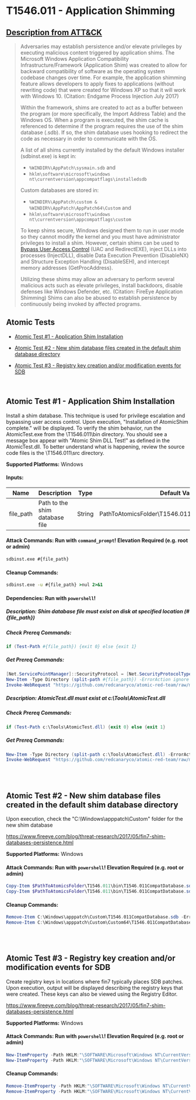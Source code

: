 # T1546.011 - Application Shimming
## [Description from ATT&CK](https://attack.mitre.org/techniques/T1546/011)
<blockquote>Adversaries may establish persistence and/or elevate privileges by executing malicious content triggered by application shims. The Microsoft Windows Application Compatibility Infrastructure/Framework (Application Shim) was created to allow for backward compatibility of software as the operating system codebase changes over time. For example, the application shimming feature allows developers to apply fixes to applications (without rewriting code) that were created for Windows XP so that it will work with Windows 10. (Citation: Endgame Process Injection July 2017)

Within the framework, shims are created to act as a buffer between the program (or more specifically, the Import Address Table) and the Windows OS. When a program is executed, the shim cache is referenced to determine if the program requires the use of the shim database (.sdb). If so, the shim database uses hooking to redirect the code as necessary in order to communicate with the OS. 

A list of all shims currently installed by the default Windows installer (sdbinst.exe) is kept in:

* <code>%WINDIR%\AppPatch\sysmain.sdb</code> and
* <code>hklm\software\microsoft\windows nt\currentversion\appcompatflags\installedsdb</code>

Custom databases are stored in:

* <code>%WINDIR%\AppPatch\custom & %WINDIR%\AppPatch\AppPatch64\Custom</code> and
* <code>hklm\software\microsoft\windows nt\currentversion\appcompatflags\custom</code>

To keep shims secure, Windows designed them to run in user mode so they cannot modify the kernel and you must have administrator privileges to install a shim. However, certain shims can be used to [Bypass User Access Control](https://attack.mitre.org/techniques/T1548/002) (UAC and RedirectEXE), inject DLLs into processes (InjectDLL), disable Data Execution Prevention (DisableNX) and Structure Exception Handling (DisableSEH), and intercept memory addresses (GetProcAddress).

Utilizing these shims may allow an adversary to perform several malicious acts such as elevate privileges, install backdoors, disable defenses like Windows Defender, etc. (Citation: FireEye Application Shimming) Shims can also be abused to establish persistence by continuously being invoked by affected programs.</blockquote>

## Atomic Tests

- [Atomic Test #1 - Application Shim Installation](#atomic-test-1---application-shim-installation)

- [Atomic Test #2 - New shim database files created in the default shim database directory](#atomic-test-2---new-shim-database-files-created-in-the-default-shim-database-directory)

- [Atomic Test #3 - Registry key creation and/or modification events for SDB](#atomic-test-3---registry-key-creation-andor-modification-events-for-sdb)


<br/>

## Atomic Test #1 - Application Shim Installation
Install a shim database. This technique is used for privilege escalation and bypassing user access control.
Upon execution, "Installation of AtomicShim complete." will be displayed. To verify the shim behavior, run 
the AtomicTest.exe from the <PathToAtomicsFolder>\\T1546.011\\bin directory. You should see a message box appear
with "Atomic Shim DLL Test!" as defined in the AtomicTest.dll. To better understand what is happening, review
the source code files is the <PathToAtomicsFolder>\\T1546.011\\src directory.

**Supported Platforms:** Windows




#### Inputs:
| Name | Description | Type | Default Value | 
|------|-------------|------|---------------|
| file_path | Path to the shim database file | String | PathToAtomicsFolder&#92;T1546.011&#92;bin&#92;AtomicShimx86.sdb|


#### Attack Commands: Run with `command_prompt`!  Elevation Required (e.g. root or admin) 


```cmd
sdbinst.exe #{file_path}
```

#### Cleanup Commands:
```cmd
sdbinst.exe -u #{file_path} >nul 2>&1
```



#### Dependencies:  Run with `powershell`!
##### Description: Shim database file must exist on disk at specified location (#{file_path})
##### Check Prereq Commands:
```powershell
if (Test-Path #{file_path}) {exit 0} else {exit 1} 
```
##### Get Prereq Commands:
```powershell
[Net.ServicePointManager]::SecurityProtocol = [Net.SecurityProtocolType]::Tls12
New-Item -Type Directory (split-path #{file_path}) -ErrorAction ignore | Out-Null
Invoke-WebRequest "https://github.com/redcanaryco/atomic-red-team/raw/master/atomics/T1546.011/bin/AtomicShimx86.sdb" -OutFile "#{file_path}"
```
##### Description: AtomicTest.dll must exist at c:\Tools\AtomicTest.dll
##### Check Prereq Commands:
```powershell
if (Test-Path c:\Tools\AtomicTest.dll) {exit 0} else {exit 1} 
```
##### Get Prereq Commands:
```powershell
New-Item -Type Directory (split-path c:\Tools\AtomicTest.dll) -ErrorAction ignore | Out-Null
Invoke-WebRequest "https://github.com/redcanaryco/atomic-red-team/raw/master/atomics/T1546.011/bin/AtomicTest.dll" -OutFile c:\Tools\AtomicTest.dll
```




<br/>
<br/>

## Atomic Test #2 - New shim database files created in the default shim database directory
Upon execution, check the "C:\Windows\apppatch\Custom\" folder for the new shim database

https://www.fireeye.com/blog/threat-research/2017/05/fin7-shim-databases-persistence.html

**Supported Platforms:** Windows





#### Attack Commands: Run with `powershell`!  Elevation Required (e.g. root or admin) 


```powershell
Copy-Item $PathToAtomicsFolder\T1546.011\bin\T1546.011CompatDatabase.sdb C:\Windows\apppatch\Custom\T1546.011CompatDatabase.sdb
Copy-Item $PathToAtomicsFolder\T1546.011\bin\T1546.011CompatDatabase.sdb C:\Windows\apppatch\Custom\Custom64\T1546.011CompatDatabase.sdb
```

#### Cleanup Commands:
```powershell
Remove-Item C:\Windows\apppatch\Custom\T1546.011CompatDatabase.sdb -ErrorAction Ignore
Remove-Item C:\Windows\apppatch\Custom\Custom64\T1546.011CompatDatabase.sdb -ErrorAction Ignore
```





<br/>
<br/>

## Atomic Test #3 - Registry key creation and/or modification events for SDB
Create registry keys in locations where fin7 typically places SDB patches. Upon execution, output will be displayed describing
the registry keys that were created. These keys can also be viewed using the Registry Editor.

https://www.fireeye.com/blog/threat-research/2017/05/fin7-shim-databases-persistence.html

**Supported Platforms:** Windows





#### Attack Commands: Run with `powershell`!  Elevation Required (e.g. root or admin) 


```powershell
New-ItemProperty -Path HKLM:"\SOFTWARE\Microsoft\Windows NT\CurrentVersion\AppCompatFlags\Custom" -Name "AtomicRedTeamT1546.011" -Value "AtomicRedTeamT1546.011"
New-ItemProperty -Path HKLM:"\SOFTWARE\Microsoft\Windows NT\CurrentVersion\AppCompatFlags\InstalledSDB" -Name "AtomicRedTeamT1546.011" -Value "AtomicRedTeamT1546.011"
```

#### Cleanup Commands:
```powershell
Remove-ItemProperty -Path HKLM:"\SOFTWARE\Microsoft\Windows NT\CurrentVersion\AppCompatFlags\Custom" -Name "AtomicRedTeamT1546.011" -ErrorAction Ignore
Remove-ItemProperty -Path HKLM:"\SOFTWARE\Microsoft\Windows NT\CurrentVersion\AppCompatFlags\InstalledSDB" -Name "AtomicRedTeamT1546.011" -ErrorAction Ignore
```





<br/>
